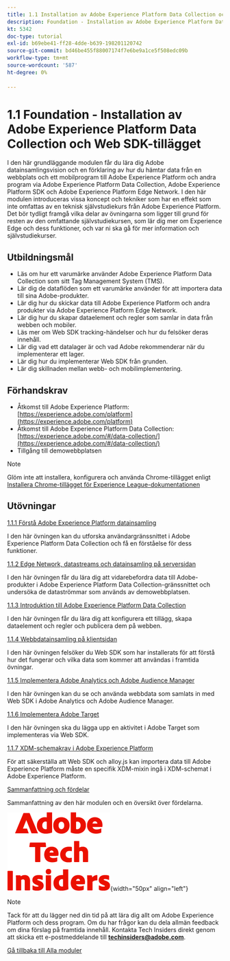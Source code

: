 ```yaml
---
title: 1.1 Installation av Adobe Experience Platform Data Collection och Web SDK-tillägget
description: Foundation - Installation av Adobe Experience Platform Data Collection och Web SDK-tillägget
kt: 5342
doc-type: tutorial
exl-id: b69ebe41-ff28-4dde-b639-198201120742
source-git-commit: bd46be455f88007174f7e6be9a1ce5f508edc09b
workflow-type: tm+mt
source-wordcount: '587'
ht-degree: 0%

---
```


# 1.1 Foundation - Installation av Adobe Experience Platform Data Collection och Web SDK-tillägget

I den här grundläggande modulen får du lära dig Adobe datainsamlingsvision och en förklaring av hur du hämtar data från en webbplats och ett mobilprogram till Adobe Experience Platform och andra program via Adobe Experience Platform Data Collection, Adobe Experience Platform SDK och Adobe Experience Platform Edge Network. I den här modulen introduceras vissa koncept och tekniker som har en effekt som inte omfattas av en teknisk självstudiekurs från Adobe Experience Platform. Det bör tydligt framgå vilka delar av övningarna som ligger till grund för resten av den omfattande självstudiekursen, som lär dig mer om Experience Edge och dess funktioner, och var ni ska gå för mer information och självstudiekurser.

## Utbildningsmål

- Läs om hur ett varumärke använder Adobe Experience Platform Data Collection som sitt Tag Management System (TMS).
- Lär dig de dataflöden som ett varumärke använder för att importera data till sina Adobe-produkter.
- Lär dig hur du skickar data till Adobe Experience Platform och andra produkter via Adobe Experience Platform Edge Network.
- Lär dig hur du skapar dataelement och regler som samlar in data från webben och mobiler.
- Läs mer om Web SDK tracking-händelser och hur du felsöker deras innehåll.
- Lär dig vad ett datalager är och vad Adobe rekommenderar när du implementerar ett lager.
- Lär dig hur du implementerar Web SDK från grunden.
- Lär dig skillnaden mellan webb- och mobilimplementering.

## Förhandskrav

- Åtkomst till Adobe Experience Platform: [https://experience.adobe.com/platform](https://experience.adobe.com/platform)
- Åtkomst till Adobe Experience Platform Data Collection: [https://experience.adobe.com/#/data-collection/](https://experience.adobe.com/#/data-collection/)
- Tillgång till demowebbplatsen

>[!NOTE]
>
>Glöm inte att installera, konfigurera och använda Chrome-tillägget enligt [Installera Chrome-tillägget för Experience League-dokumentationen](../../gettingstarted/gettingstarted/ex1.md)

## Utövningar

[1.1.1 Förstå Adobe Experience Platform datainsamling](./ex1.md)

I den här övningen kan du utforska användargränssnittet i Adobe Experience Platform Data Collection och få en förståelse för dess funktioner.

[1.1.2 Edge Network, datastreams och datainsamling på serversidan](./ex2.md)

I den här övningen får du lära dig att vidarebefordra data till Adobe-produkter i Adobe Experience Platform Data Collection-gränssnittet och undersöka de dataströmmar som används av demowebbplatsen.

[1.1.3 Introduktion till Adobe Experience Platform Data Collection](./ex3.md)

I den här övningen får du lära dig att konfigurera ett tillägg, skapa dataelement och regler och publicera dem på webben.

[1.1.4 Webbdatainsamling på klientsidan](./ex4.md)

I den här övningen felsöker du Web SDK som har installerats för att förstå hur det fungerar och vilka data som kommer att användas i framtida övningar.

[1.1.5 Implementera Adobe Analytics och Adobe Audience Manager](./ex5.md)

I den här övningen kan du se och använda webbdata som samlats in med Web SDK i Adobe Analytics och Adobe Audience Manager.

[1.1.6 Implementera Adobe Target](./ex6.md)

I den här övningen ska du lägga upp en aktivitet i Adobe Target som implementeras via Web SDK.

[1.1.7 XDM-schemakrav i Adobe Experience Platform](./ex7.md)

För att säkerställa att Web SDK och alloy.js kan importera data till Adobe Experience Platform måste en specifik XDM-mixin ingå i XDM-schemat i Adobe Experience Platform.

[Sammanfattning och fördelar](./summary.md)

Sammanfattning av den här modulen och en översikt över fördelarna.

![Tech Insiders](./../../../assets/images/techinsiders.png){width="50px" align="left"}

>[!NOTE]
>
>Tack för att du lägger ned din tid på att lära dig allt om Adobe Experience Platform och dess program. Om du har frågor kan du dela allmän feedback om dina förslag på framtida innehåll. Kontakta Tech Insiders direkt genom att skicka ett e-postmeddelande till **techinsiders@adobe.com**.

[Gå tillbaka till Alla moduler](../../../overview.md)
